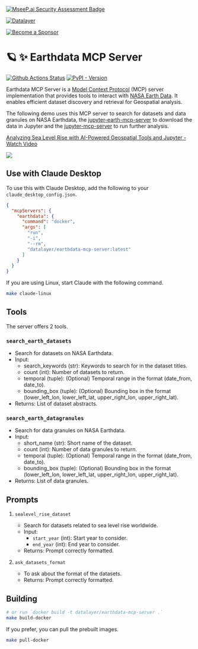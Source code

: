 [![MseeP.ai Security Assessment Badge](https://mseep.net/pr/datalayer-earthdata-mcp-server-badge.png)](https://mseep.ai/app/datalayer-earthdata-mcp-server)

<!--
  ~ Copyright (c) 2023-2024 Datalayer, Inc.
  ~
  ~ BSD 3-Clause License
-->

[![Datalayer](https://assets.datalayer.tech/datalayer-25.svg)](https://datalayer.io)

[![Become a Sponsor](https://img.shields.io/static/v1?label=Become%20a%20Sponsor&message=%E2%9D%A4&logo=GitHub&style=flat&color=1ABC9C)](https://github.com/sponsors/datalayer)

# 🪐 ✨ Earthdata MCP Server

[![Github Actions Status](https://github.com/datalayer/earthdata-mcp-server/workflows/Build/badge.svg)](https://github.com/datalayer/earthdata-mcp-server/actions/workflows/build.yml)
[![PyPI - Version](https://img.shields.io/pypi/v/earthdata-mcp-server)](https://pypi.org/project/earthdata-mcp-server)

Earthdata MCP Server is a [Model Context Protocol](https://modelcontextprotocol.io/introduction) (MCP) server implementation that provides tools to interact with [NASA Earth Data](https://www.earthdata.nasa.gov/). It enables efficient dataset discovery and retrieval for Geospatial analysis.

The following demo uses this MCP server to search for datasets and data granules on NASA Earthdata, the [jupyter-earth-mcp-server](https://github.com/datalayer/jupyter-earth-mcp-server) to download the data in Jupyter and the [jupyter-mcp-server](https://github.com/datalayer/jupyter-mcp-server) to run further analysis.

<div>
  <a href="https://www.loom.com/share/c2b5b05f548d4f1492d5c107f0c48dbc">
    <p>Analyzing Sea Level Rise with AI-Powered Geospatial Tools and Jupyter - Watch Video</p>
  </a>
  <a href="https://www.loom.com/share/c2b5b05f548d4f1492d5c107f0c48dbc">
    <img style="max-width:100%;" src="https://cdn.loom.com/sessions/thumbnails/c2b5b05f548d4f1492d5c107f0c48dbc-598a84f02de7e74e-full-play.gif">
  </a>
</div>

## Use with Claude Desktop

To use this with Claude Desktop, add the following to your `claude_desktop_config.json`.

```json
{
  "mcpServers": {
    "earthdata": {
      "command": "docker",
      "args": [
        "run",
        "-i",
        "--rm",
        "datalayer/earthdata-mcp-server:latest"
      ]
    }
  }
}
```

If you are using Linux, start Claude with the following command.

```bash
make claude-linux
```

## Tools

The server offers 2 tools.

### `search_earth_datasets`

- Search for datasets on NASA Earthdata.
- Input:
  - search_keywords (str): Keywords to search for in the dataset titles.
  - count (int): Number of datasets to return.
  - temporal (tuple): (Optional) Temporal range in the format (date_from, date_to).
  - bounding_box (tuple): (Optional) Bounding box in the format (lower_left_lon, lower_left_lat, upper_right_lon, upper_right_lat).
- Returns: List of dataset abstracts.

### `search_earth_datagranules`

- Search for data granules on NASA Earthdata.
- Input:
  - short_name (str): Short name of the dataset.
  - count (int): Number of data granules to return.
  - temporal (tuple): (Optional) Temporal range in the format (date_from, date_to).
  - bounding_box (tuple): (Optional) Bounding box in the format (lower_left_lon, lower_left_lat, upper_right_lon, upper_right_lat).
- Returns: List of data granules.

## Prompts

1. `sealevel_rise_dataset`
   - Search for datasets related to sea level rise worldwide.
   - Input:
     - `start_year` (int): Start year to consider.
      - `end_year` (int): End year to consider.
   - Returns: Prompt correctly formatted.

2. `ask_datasets_format`
    - To ask about the format of the datasets.
    - Returns: Prompt correctly formatted.

## Building

```bash
# or run `docker build -t datalayer/earthdata-mcp-server .`
make build-docker
```

If you prefer, you can pull the prebuilt images.

```bash
make pull-docker
```